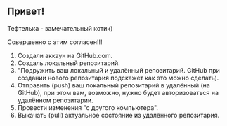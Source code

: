 ## Привет!

Тефтелька - замечательный котик)

Совершенно с этим согласен!!!

1. Создали аккаун на GitHub.com.
2. Создаль локальный репозитарий.
3. "Подружить ваш локальный и удалённый репозитарий. GitHub при создании нового репозитария 
   подскажет как это можно сделать).
4. Отправить (push) ваш локальный репозитарий в удалённый (на GitHub), при этом вам, возможно,
   нужно будет авторизоваться на удалённом репозитарии.
5. Провести изменения "с другого компьютера".
6. Выкачать (pull) актуальное состояние из удалённого репозитария.

